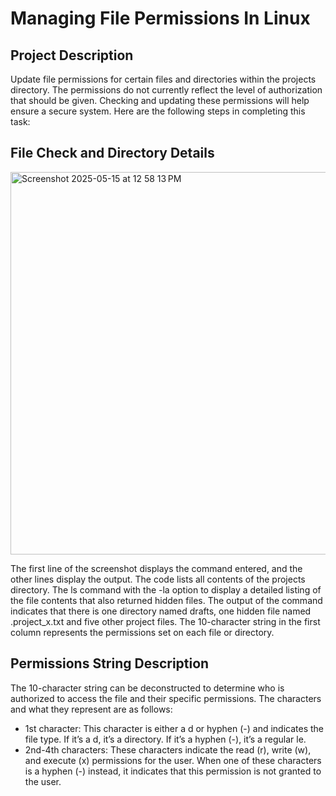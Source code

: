# Managing File Permissions In Linux

## Project Description  
Update file permissions for certain files and directories within the projects directory. The permissions do not currently reflect the level of
authorization that should be given. Checking and updating these permissions will help ensure a secure system. Here are the following steps in completing this task:
## File Check and Directory Details
<img width="612" alt="Screenshot 2025-05-15 at 12 58 13 PM" src="https://github.com/user-attachments/assets/dee5c614-239c-49f7-b240-b1ae0ccab411" />

The first line of the screenshot displays the command entered, and the other lines display the output. The code lists all contents of the projects directory. The ls command with the -la option to display a detailed listing of the file contents that also returned hidden files. The output of the command indicates that there is one directory named drafts, one hidden file named .project_x.txt and five other project files. The 10-character string in the first column represents the permissions set on each file or directory.
## Permissions String Description
The 10-character string can be deconstructed to determine who is authorized to access the file and their specific permissions. The characters and what they represent are as follows:

- 1st character: This character is either a d or hyphen (-) and indicates the file type. If it’s a d, it’s a directory. If it’s a hyphen (-), it’s a regular
le.
- 2nd-4th characters: These characters indicate the read (r), write (w), and execute (x) permissions for the user. When one of these characters is a hyphen (-) instead, it
indicates that this permission is not granted to the user.

